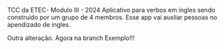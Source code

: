 TCC da ETEC- Modulo III - 2024
Aplicativo para verbos em ingles sendo construido por um grupo de 4 membros.
Esse app vai auxliar pessoas no apendizado de ingles.

Outra alteração. Agora na branch Exemplo!!!

